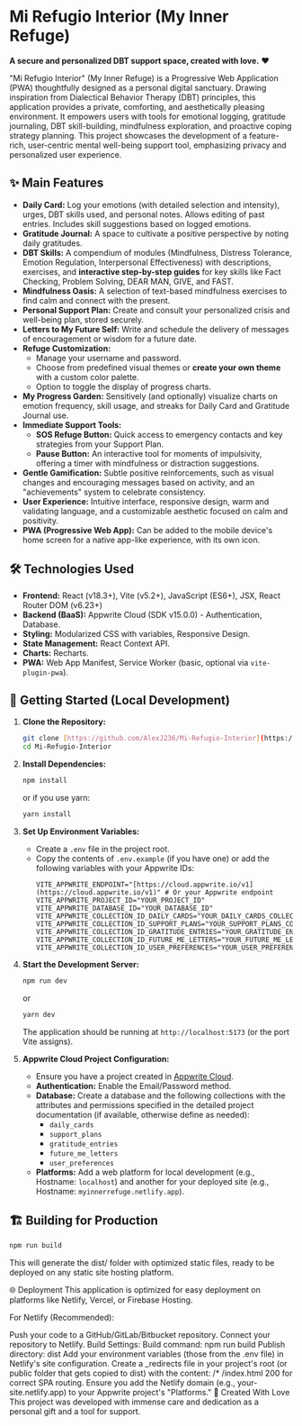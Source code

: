 # Mi Refugio Interior (My Inner Refuge)

**A secure and personalized DBT support space, created with love.** ❤️

"Mi Refugio Interior" (My Inner Refuge) is a Progressive Web Application (PWA) thoughtfully designed as a personal digital sanctuary. Drawing inspiration from Dialectical Behavior Therapy (DBT) principles, this application provides a private, comforting, and aesthetically pleasing environment. It empowers users with tools for emotional logging, gratitude journaling, DBT skill-building, mindfulness exploration, and proactive coping strategy planning. This project showcases the development of a feature-rich, user-centric mental well-being support tool, emphasizing privacy and personalized user experience.

## ✨ Main Features

* **Daily Card:** Log your emotions (with detailed selection and intensity), urges, DBT skills used, and personal notes. Allows editing of past entries. Includes skill suggestions based on logged emotions.
* **Gratitude Journal:** A space to cultivate a positive perspective by noting daily gratitudes.
* **DBT Skills:** A compendium of modules (Mindfulness, Distress Tolerance, Emotion Regulation, Interpersonal Effectiveness) with descriptions, exercises, and **interactive step-by-step guides** for key skills like Fact Checking, Problem Solving, DEAR MAN, GIVE, and FAST.
* **Mindfulness Oasis:** A selection of text-based mindfulness exercises to find calm and connect with the present.
* **Personal Support Plan:** Create and consult your personalized crisis and well-being plan, stored securely.
* **Letters to My Future Self:** Write and schedule the delivery of messages of encouragement or wisdom for a future date.
* **Refuge Customization:**
    * Manage your username and password.
    * Choose from predefined visual themes or **create your own theme** with a custom color palette.
    * Option to toggle the display of progress charts.
* **My Progress Garden:** Sensitively (and optionally) visualize charts on emotion frequency, skill usage, and streaks for Daily Card and Gratitude Journal use.
* **Immediate Support Tools:**
    * **SOS Refuge Button:** Quick access to emergency contacts and key strategies from your Support Plan.
    * **Pause Button:** An interactive tool for moments of impulsivity, offering a timer with mindfulness or distraction suggestions.
* **Gentle Gamification:** Subtle positive reinforcements, such as visual changes and encouraging messages based on activity, and an "achievements" system to celebrate consistency.
* **User Experience:** Intuitive interface, responsive design, warm and validating language, and a customizable aesthetic focused on calm and positivity.
* **PWA (Progressive Web App):** Can be added to the mobile device's home screen for a native app-like experience, with its own icon.

## 🛠️ Technologies Used

* **Frontend:** React (v18.3+), Vite (v5.2+), JavaScript (ES6+), JSX, React Router DOM (v6.23+)
* **Backend (BaaS):** Appwrite Cloud (SDK v15.0.0) - Authentication, Database.
* **Styling:** Modularized CSS with variables, Responsive Design.
* **State Management:** React Context API.
* **Charts:** Recharts.
* **PWA:** Web App Manifest, Service Worker (basic, optional via `vite-plugin-pwa`).

## 🚀 Getting Started (Local Development)

1.  **Clone the Repository:**
    ```bash
    git clone [https://github.com/AlexJ236/Mi-Refugio-Interior](https://github.com/AlexJ236/Mi-Refugio-Interior)
    cd Mi-Refugio-Interior
    ```

2.  **Install Dependencies:**
    ```bash
    npm install
    ```
    or if you use yarn:
    ```bash
    yarn install
    ```

3.  **Set Up Environment Variables:**
    * Create a `.env` file in the project root.
    * Copy the contents of `.env.example` (if you have one) or add the following variables with your Appwrite IDs:
        ```env
        VITE_APPWRITE_ENDPOINT="[https://cloud.appwrite.io/v1](https://cloud.appwrite.io/v1)" # Or your Appwrite endpoint
        VITE_APPWRITE_PROJECT_ID="YOUR_PROJECT_ID"
        VITE_APPWRITE_DATABASE_ID="YOUR_DATABASE_ID"
        VITE_APPWRITE_COLLECTION_ID_DAILY_CARDS="YOUR_DAILY_CARDS_COLLECTION_ID"
        VITE_APPWRITE_COLLECTION_ID_SUPPORT_PLANS="YOUR_SUPPORT_PLANS_COLLECTION_ID"
        VITE_APPWRITE_COLLECTION_ID_GRATITUDE_ENTRIES="YOUR_GRATITUDE_ENTRIES_COLLECTION_ID"
        VITE_APPWRITE_COLLECTION_ID_FUTURE_ME_LETTERS="YOUR_FUTURE_ME_LETTERS_COLLECTION_ID"
        VITE_APPWRITE_COLLECTION_ID_USER_PREFERENCES="YOUR_USER_PREFERENCES_COLLECTION_ID"
        ```

4.  **Start the Development Server:**
    ```bash
    npm run dev
    ```
    or
    ```bash
    yarn dev
    ```
    The application should be running at `http://localhost:5173` (or the port Vite assigns).

5.  **Appwrite Cloud Project Configuration:**
    * Ensure you have a project created in [Appwrite Cloud](https://cloud.appwrite.io/).
    * **Authentication:** Enable the Email/Password method.
    * **Database:** Create a database and the following collections with the attributes and permissions specified in the detailed project documentation (if available, otherwise define as needed):
        * `daily_cards`
        * `support_plans`
        * `gratitude_entries`
        * `future_me_letters`
        * `user_preferences`
    * **Platforms:** Add a web platform for local development (e.g., Hostname: `localhost`) and another for your deployed site (e.g., Hostname: `myinnerrefuge.netlify.app`).

## 🏗️ Building for Production

```bash
npm run build
```

This will generate the dist/ folder with optimized static files, ready to be deployed on any static site hosting platform.

🌐 Deployment
This application is optimized for easy deployment on platforms like Netlify, Vercel, or Firebase Hosting.

For Netlify (Recommended):

Push your code to a GitHub/GitLab/Bitbucket repository.
Connect your repository to Netlify.
Build Settings:
Build command: npm run build
Publish directory: dist
Add your environment variables (those from the .env file) in Netlify's site configuration.
Create a _redirects file in your project's root (or public folder that gets copied to dist) with the content: /* /index.html 200 for correct SPA routing.
Ensure you add the Netlify domain (e.g., your-site.netlify.app) to your Appwrite project's "Platforms."
💖 Created With Love
This project was developed with immense care and dedication as a personal gift and a tool for support.
